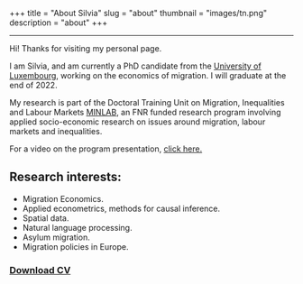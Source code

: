 +++
title = "About Silvia"
slug = "about"
thumbnail = "images/tn.png"
description = "about"
+++

---------------------------
Hi! Thanks for visiting my personal page. 

I am Silvia, and am currently a PhD candidate from the [University of Luxembourg](https://wwwen.uni.lu/research/fdef/dem/people/silvia_peracchi), working on the economics of migration. I will graduate at the end of 2022.

My research is part of the Doctoral Training Unit on Migration, Inequalities and Labour Markets [MINLAB](https://wwwen.uni.lu/research/fdef/dem/dtu_projects/dtu_minlab), an FNR funded research program involving applied socio-economic research on issues around migration, labour markets and inequalities.

For a video on the program presentation, [click here.](https://www.youtube.com/watch?v=uJFjOjvbVMw) 


 <script data-goatcounter="https://peracchisilviapersonalwebsite1234567.goatcounter.com/count"
        async src="//gc.zgo.at/count.js"></script>



## Research interests:

- Migration Economics.
- Applied econometrics, methods for causal inference.
- Spatial data.
- Natural language processing.
- Asylum migration.
- Migration policies in Europe.

### [Download CV](https://www.dropbox.com/s/5ycjoegnujxvqpt/CV_Silvia_Peracchi_Jul2022.pdf?dl=0)







